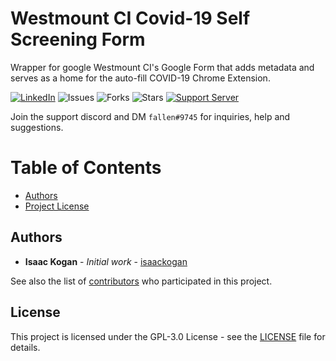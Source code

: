 Westmount CI Covid-19 Self Screening Form
==================
Wrapper for google Westmount CI's Google Form that adds metadata and serves as a home for the auto-fill COVID-19 Chrome Extension.

[![LinkedIn](https://img.shields.io/badge/LinkedIn-0077B5?style=for-the-badge&logo=linkedin&logoColor=white&style=flat-square)](https://www.linkedin.com/in/isaac-kogan-5a45b9193/ ) ![Issues](https://img.shields.io/github/issues/wciyrdsb/library-card) ![Forks](https://img.shields.io/github/forks/wciyrdsb/library-card) ![Stars](https://img.shields.io/github/stars/wciyrdsb/library-card) [![Support Server](https://img.shields.io/discord/655522419460669481.svg?color=7289da&logo=discord&style=flat-square)](https://discord.gg/kaX9H65VhG)

Join the support discord and DM ``fallen#9745`` for inquiries, help and suggestions.

# Table of Contents
- [Authors](#authors)
- [Project License](#license)

## Authors

* **Isaac Kogan** - *Initial work* - [isaackogan](https://github.com/isaackogan)

See also the list of [contributors](https://github.com/wciyrdsb/library-card/contributors) who participated in this project.

## License

This project is licensed under the GPL-3.0 License - see the [LICENSE](LICENSE) file for details.
